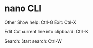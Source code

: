 # nano CLI

Other 
Show help: Ctrl-G
Exit: Ctrl-X

Edit
Cut current line into clipboard: Ctrl-K

Search:
Start search: Ctrl-W